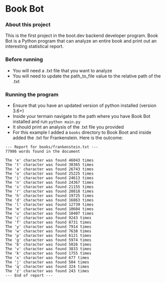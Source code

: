 # Book Bot

### About this project
This is the first project in the boot.dev backend developer program.
Book Bot is a Python program that can analyze an entire book and print out
an interesting statistical report.

### Before running
- You will need a .txt file that you want to analyze
- You will need to update the path_to_file value to the relative path of the .txt

### Running the program
- Ensure that you have an updated version of python installed (version 3.6+)
- Inside your termain navigate to the path where you have Book Bot installed
and run `python main.py`
- It should print an analysis of the .txt file you provided
- For this example I added a `books` directory to Book Boot and inside 
added the .txt for Frankenstein. Here is the outcome:

```
--- Report for books/frankenstein.txt ---
77986 words found in the document

The 'e' character was found 46043 times
The 't' character was found 30365 times
The 'a' character was found 26743 times
The 'o' character was found 25225 times
The 'i' character was found 24613 times
The 'n' character was found 24367 times
The 's' character was found 21155 times
The 'r' character was found 20818 times
The 'h' character was found 19725 times
The 'd' character was found 16863 times
The 'l' character was found 12739 times
The 'm' character was found 10604 times
The 'u' character was found 10407 times
The 'c' character was found 9243 times
The 'f' character was found 8731 times
The 'y' character was found 7914 times
The 'w' character was found 7638 times
The 'p' character was found 6121 times
The 'g' character was found 5974 times
The 'b' character was found 5026 times
The 'v' character was found 3833 times
The 'k' character was found 1755 times
The 'x' character was found 677 times
The 'j' character was found 504 times
The 'q' character was found 324 times
The 'z' character was found 243 times
--- End of report ---
```